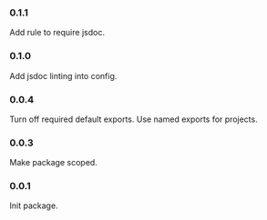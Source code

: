 ### 0.1.1
Add rule to require jsdoc.

### 0.1.0
Add jsdoc linting into config.

### 0.0.4
Turn off required default exports. Use named exports for projects.

### 0.0.3
Make package scoped.

### 0.0.1
Init package.